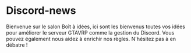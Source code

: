 # Discord-news
Bienvenue sur le salon Boît à idées, ici sont les bienvenus toutes vos idées pour améliorer le serveur GTAVRP comme la gestion du Discord. Vous pouvez également nous aidez à enrichir nos règles. N'hésitez pas à en débatre !
